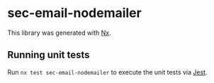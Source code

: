 # sec-email-nodemailer

This library was generated with [Nx](https://nx.dev).

## Running unit tests

Run `nx test sec-email-nodemailer` to execute the unit tests via [Jest](https://jestjs.io).
